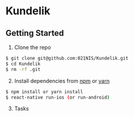 # Kundelik

## Getting Started

1. Clone the repo

```bash
$ git clone git@github.com:021NIS/Kundelik.git
$ cd Kundelik
$ rm -rf .git
```

2. Install dependencies from [npm](https://www.npmjs.com) or [yarn](https://yarnpkg.com/lang/en/)

```bash
$ npm install or yarn install
$ react-native run-ios (or run-android)
```

3. Tasks